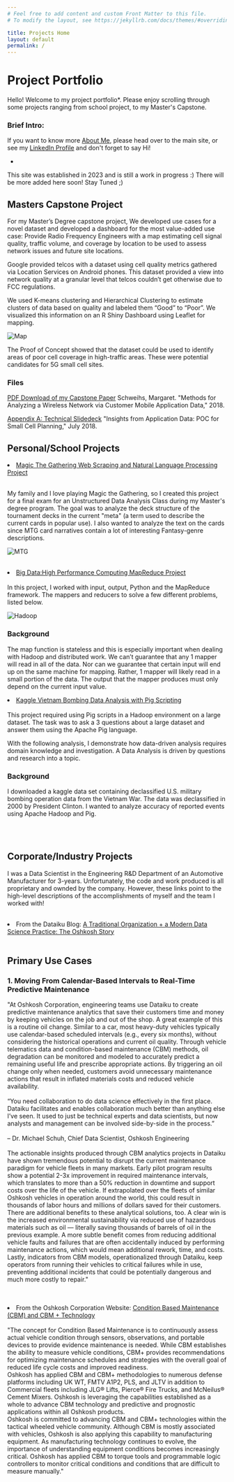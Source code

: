 ```yaml
---
# Feel free to add content and custom Front Matter to this file.
# To modify the layout, see https://jekyllrb.com/docs/themes/#overriding-theme-defaults

title: Projects Home
layout: default
permalink: /
---
```



# Project Portfolio

Hello! Welcome to my project portfolio*. Please enjoy scrolling through some projects ranging from school project, to my Master's Capstone. 


### Brief Intro:

If you want to know more [About Me](https://datalabnotes.com/about/), please head over to the main site, or see my [LinkedIn Profile](https://www.linkedin.com/in/margaret-schweihs/) and don't forget to say Hi!


*
This site was established in 2023 and is still a work in progress :) There will be more added here soon! Stay Tuned ;)


## Masters Capstone Project

For my Master’s Degree capstone project, We developed use cases for a novel dataset and developed a dashboard for the most value-added use case: Provide Radio Frequency Engineers with a map estimating cell signal quality, traffic volume, and coverage by location to be used to assess network issues and future site locations.

Google provided telcos with a dataset using cell quality metrics gathered via Location Services on Android phones. This dataset provided a view into network quality at a granular level that telcos couldn’t get otherwise due to FCC regulations.

We used K-means clustering and Hierarchical Clustering to estimate clusters of data based on quality and labeled them “Good” to “Poor”. We visualized this information on an R Shiny Dashboard using Leaflet for mapping.

![Map](/assets/shiny_SCRUBBED_3.PNG "RShinyMap")

The Proof of Concept showed that the dataset could be used to identify areas of poor cell coverage in high-traffic areas. These were potential candidates for 5G small cell sites.

### Files

[PDF Download of my Capstone Paper](assets/Capstone_Schweihs_v0.1.pdf)
Schweihs, Margaret. "Methods for Analyzing a Wireless Network via Customer Mobile Application Data," 2018.
<br>

[Appendix A: Technical Slidedeck](assets/InsightsFromAppData.pdf)
"Insights from Application Data: POC for Small Cell Planning," July 2018.


## Personal/School Projects

<li><a href="https://github.com/MKS310/MTG-Web-Scraping/blob/master/README.md">Magic The Gathering Web Scraping and Natural Language Processing Project</a></li><br>

My family and I love playing Magic the Gathering, so I created this project for a final exam for an Unstructured Data Analysis Class during my Master's degree program. The goal was to analyze the deck structure of the tournament decks in the current "meta" (a term used to describe the current cards in popular use). I also wanted to analyze the text on the cards since MTG card narratives contain a lot of interesting Fantasy-genre descriptions.

![MTG](/assets/cloud2_1.PNG "Card Color Word Cloud")

<br>
<li><a href="https://github.com/MKS310/Hadoop_Project_2/blob/master/README.md">Big Data:High Performance Computing MapReduce Project</a></li><br>
In this project, I worked with input, output, Python and the MapReduce framework. The mappers and reducers to solve a few different problems, listed below.

![Hadoop](/assets/MapReduceProject.png "Map Reduce Project")

### Background
The map function is stateless and this is especially important when dealing with Hadoop and distributed work. We can’t guarantee that any 1 mapper will read in all of the data. Nor can we guarantee that certain input will end up on the same machine for mapping. Rather, 1 mapper will likely read in a small portion of the data. The output that the mapper produces must only depend on the current input value. 
<br>

<li><a href="https://github.com/MKS310/Kaggle_Vietnam_Bombing/blob/master/README.md">Kaggle Vietnam Bombing Data Analysis with Pig Scripting</a></li><br>
This project required using Pig scripts in a Hadoop environment on a large dataset. The task was to ask a 3 questions about a large dataset and answer them using the Apache Pig language.

With the following analysis, I demonstrate how data-driven analysis requires domain knowledge and investigation. A Data Analysis is driven by questions and research into a topic.

### Background

I downloaded a kaggle data set containing declassified U.S. military bombing operation data from the Vietnam War. The data was declassified in 2000 by President Clinton. I wanted to analyze accuracy of reported events using Apache Hadoop and Pig.

<br><br>
## Corporate/Industry Projects

I was a Data Scientist in the Engineering R&D Department of an Automotive Manufacturer for 3-years. Unfortunately, the code and work produced is all proprietary and ownded by the company. However, these links point to the high-level descriptions of the accomplishments of myself and the team I worked with! <br><br>
<li> From the Dataiku Blog: <a href="https://www.dataiku.com/stories/detail/oshkosh/">A Traditional Organization + a Modern Data Science Practice: The Oshkosh Story</a></li>
<br>

## Primary Use Cases

### 1. Moving From Calendar-Based Intervals to Real-Time Predictive Maintenance

"At Oshkosh Corporation, engineering teams use Dataiku to create predictive maintenance analytics that save their customers time and money by keeping vehicles on the job and out of the shop. A great example of this is a routine oil change. Similar to a car, most heavy-duty vehicles typically use calendar-based scheduled intervals (e.g., every six months), without considering the historical operations and current oil quality. Through vehicle telematics data and condition-based maintenance (CBM) methods, oil degradation can be monitored and modeled to accurately predict a remaining useful life and prescribe appropriate actions. By triggering an oil change only when needed, customers avoid unnecessary maintenance actions that result in inflated materials costs and reduced vehicle availability. 
<br><br>
“You need collaboration to do data science effectively in the first place. Dataiku facilitates and enables collaboration much better than anything else I’ve seen. It used to just be technical experts and data scientists, but now analysts and management can be involved side-by-side in the process.”
<br><br>
– Dr. Michael Schuh, Chief Data Scientist, Oshkosh Engineering
<br><br>
The actionable insights produced through CBM analytics projects in Dataiku have shown tremendous potential to disrupt the current maintenance paradigm for vehicle fleets in many markets. Early pilot program results show a potential 2-3x improvement in required maintenance intervals, which translates to more than a 50% reduction in downtime and support costs over the life of the vehicle. If extrapolated over the fleets of similar Oshkosh vehicles in operation around the world, this could result in thousands of labor hours and millions of dollars saved for their customers.
<br>
There are additional benefits to these analytical solutions, too. A clear win is the increased environmental sustainability via reduced use of hazardous materials such as oil — literally saving thousands of barrels of oil in the previous example. A more subtle benefit comes from reducing additional vehicle faults and failures that are often accidentally induced by performing maintenance actions, which would mean additional rework, time, and costs. Lastly, indicators from CBM models, operationalized through Dataiku, keep operators from running their vehicles to critical failures while in use, preventing additional incidents that could be potentially dangerous and much more costly to repair."

<br>
<br>
<li> From the Oshkosh Corporation Website: <a href="https://oshkoshdefense.com/services/life-cycle-management/">Condition Based Maintenance (CBM) and CBM + Technology</a></li>
<br>
"The concept for Condition Based Maintenance is to continuously assess actual vehicle condition through sensors, observations, and portable devices to provide evidence maintenance is needed. While CBM establishes the ability to measure vehicle conditions, CBM+ provides recommendations for optimizing maintenance schedules and strategies with the overall goal of reduced life cycle costs and improved readiness.
<br>
Oshkosh has applied CBM and CBM+ methodologies to numerous defense platforms including UK WT, FMTV A1P2, PLS, and JLTV in addition to Commercial fleets including JLG® Lifts, Pierce® Fire Trucks, and McNeilus® Cement Mixers. Oshkosh is leveraging the capabilities established as a whole to advance CBM technology and predictive and prognostic applications within all Oshkosh products.
<br>
Oshkosh is committed to advancing CBM and CBM+ technologies within the tactical wheeled vehicle community. Although CBM is mostly associated with vehicles, Oshkosh is also applying this capability to manufacturing equipment. As manufacturing technology continues to evolve, the importance of understanding equipment conditions becomes increasingly critical. Oshkosh has applied CBM to torque tools and programmable logic controllers to monitor critical conditions and conditions that are difficult to measure manually."



